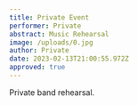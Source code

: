 ```yaml
---
title: Private Event
performer: Private
abstract: Music Rehearsal
image: /uploads/0.jpg
author: Private
date: 2023-02-13T21:00:55.972Z
approved: true
---
```

Private band rehearsal.